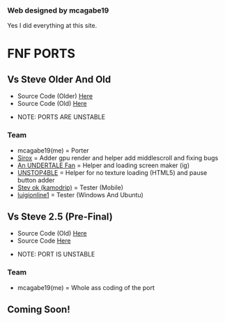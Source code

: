 ### Web designed by mcagabe19
Yes I did everything at this site.

# FNF PORTS

## Vs Steve Older And Old
- Source Code (Older) [Here](https://github.com/MobilePorting/VsSteve-Source-Code-OLDER)
- Source Code (Old) [Here](https://github.com/MobilePorting/VsSteve-Source-Code-OLD)

* NOTE: PORTS ARE UNSTABLE

### Team
* mcagabe19(me) = Porter
* [Sirox](https://github.com/Sirox228) = Adder gpu render and helper add middlescroll and fixing bugs
* [An UNDERTALE Fan](https://github.com/An-undertale-fan) = Helper and loading screen maker (ig)
* [UNSTOP4BLE](https://github.com/UNSTOP4BLE) = Helper for no texture loading (HTML5) and pause button adder
* [Stev ok (kamodrip)](https://github.com/Akhia11) = Tester (Mobile)
* [luigionline1](https://github.com/luigionline1) = Tester (Windows And Ubuntu)

## Vs Steve 2.5 (Pre-Final)
- Source Code (Old) [Here](https://github.com/MobilePorting/VsSteve-Source-Code-2.5-Android)
- Source Code [Here](https://github.com/MobilePorting/FNF-VsSteve-Source-Code-2.5)

* NOTE: PORT IS UNSTABLE

### Team
* mcagabe19(me) = Whole ass coding of the port

## Coming Soon!

